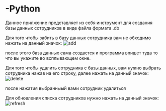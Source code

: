 # -Python
Данное прилжение представляет из себя инструмент для создания базы данных сотрудников в виде файла формата .db

Для того чтобы забить в базу данных сотрудника вам не обходимо нажать на данный значок: 
![add](https://github.com/roman-prom/-Python/assets/124841859/05dca4e4-b3aa-4f3a-8ce6-f1fd86b367c8)

после этого база данных сама создастся и программа впишет туда то что вы укажите во всплывающем окне.

Для того чтобы удалить сотрудника с базы данных, вам нужно выбрать сотрудника нажав на его строку, далее нажать на данный значок: 
![delete](https://github.com/roman-prom/-Python/assets/124841859/1e51ba58-9314-47c9-874d-43fedd05298e)

после нажатия выбранныый вами сотрудник удалиться

Для обновления списка сотрудников нужно нажать на данный значок: 
![refresh](https://github.com/roman-prom/-Python/assets/124841859/767cc49e-d876-455f-b741-12f0c295dc5a)
